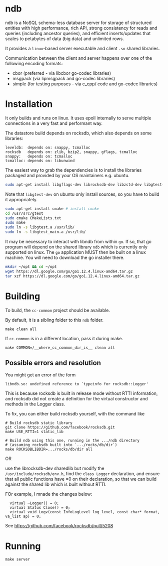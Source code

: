 # ndb

ndb is a NoSQL schema-less database server for storage of structured
entities with high performance, rich API, strong consistency for reads
and queries (including ancestor queries), and efficient inserts/updates
that scales to petabytes of data (big data) and unlimited rows.

It provides a `linux`-based server executable and 
client `.so` shared libraries.

Communication between the client and server happens over one 
of the following encoding formats:
- cbor (preferred - via libcbor go-codec libraries)
- msgpack (via lipmsgpack and go-codec libraries)
- simple (for testing purposes - via c_cpp/ code and go-codec libraries)

# Installation

It only builds and runs on linux. 
It uses epoll internally to serve multiple connections in a very fast and 
performant way.

The datastore build depends on rocksdb, which also depends on some libraries:

    leveldb:  depends on: snappy, tcmalloc
    rocksdb   depends on: zlib, bzip2, snappy, gflags, tcmalloc
    snappy:   depends on: tcmalloc
    tcmalloc: depends on: libunwind

The easiest way to grab the dependencies is to install the libraries 
packaged and provided by your OS maintainers e.g. ubuntu.

```sh
sudo apt-get install libgflags-dev librocksdb-dev libzstd-dev libgtest-dev libgoogle-glog-dev
```

Note that `libgtest-dev` on ubuntu only install sources, so you have 
to build it appropriately.

```sh
sudo apt-get install cmake # install cmake
cd /usr/src/gtest
sudo cmake CMakeLists.txt
sudo make
sudo ln -s libgtest.a /usr/lib/
sudo ln -s libgtest_main.a /usr/lib/
```

It may be necessary to interact with libndb from within `go`. 
If so, that go program will depend on the 
shared library `ndb` which is currently only supported on linux.
The `go` application MUST then be built on
a linux machine. You will need to download the go installer there.

```sh
mkdir ~/opt && cd ~/opt
wget https://dl.google.com/go/go1.12.4.linux-amd64.tar.gz
tar xzf https://dl.google.com/go/go1.12.4.linux-amd64.tar.gz
```

# Building

To build, the `cc-common` project should be available.

By default, it is a sibling folder to this `ndb` folder.

```
make clean all
```

If `cc-common` is in a different location, pass it during make.

```
make COMMON=/__where_cc_common_dir_is__ clean all
```

## Possible errors and resolution

You might get an error of the form 
```
libndb.so: undefined reference to `typeinfo for rocksdb::Logger'
```

This is because rocksdb is built in release mode without RTTI information,
and rocksdb did not create a definition for the virtual constructor and 
methods in the Logger class.

To fix, you can either build rocksdb yourself, with the command like

```
# Build rocksdb static library
git clone https://github.com/facebook/rocksdb.git
make USE_RTTI=1 static_lib

# Build ndb using this one, running in the .../ndb directory
# (assuming rocksdb built into `.../rocks/db/dir`)
make ROCKSDBLIBDIR=.../rocks/db/dir all
```

OR 

use the librocksdb-dev sharedlib but modify the `/usr/include/rocksdb/env.h`, 
find the `class Logger` declaration,
and ensure that all public functions have =0 on their declaration,
so that we can build against the shared lib which is built without RTTI.

FOr example, I mnade the changes below:
```
  virtual ~Logger() = 0;
  virtual Status Close() = 0;
  virtual void Logv(const InfoLogLevel log_level, const char* format, va_list ap) = 0;
```

See https://github.com/facebook/rocksdb/pull/5208 

# Running

```
make server
```
